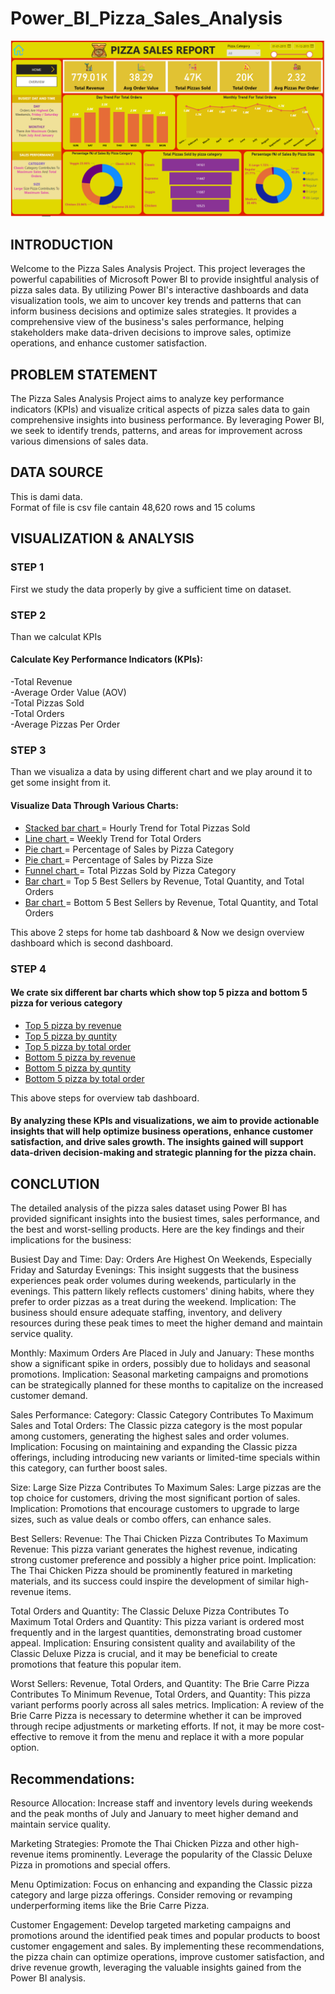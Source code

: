 # Power_BI_Pizza_Sales_Analysis

![](PIZZA_SALES_DASHBOARD.png)

## INTRODUCTION

Welcome to the Pizza Sales Analysis Project. 
This project leverages the powerful capabilities of Microsoft Power BI to provide insightful analysis of pizza sales data. By utilizing Power BI's interactive dashboards and data visualization tools, we aim to uncover key trends and patterns that can inform business decisions and optimize sales strategies. It provides a comprehensive view of the business's sales performance, helping stakeholders make data-driven decisions to improve sales, optimize operations, and enhance customer satisfaction.

## PROBLEM STATEMENT

The Pizza Sales Analysis Project aims to analyze key performance indicators (KPIs) and visualize critical aspects of pizza sales data to gain comprehensive insights into business performance. By leveraging Power BI, we seek to identify trends, patterns, and areas for improvement across various dimensions of sales data.

## DATA SOURCE
This is dami data. <br>
Format of file is csv file cantain 48,620 rows and 15 colums

## VISUALIZATION & ANALYSIS 

### STEP 1

First we study the data properly by give a sufficient time on dataset.

### STEP 2

Than we calculat KPIs 

#### Calculate Key Performance Indicators (KPIs):

-Total Revenue <br>
-Average Order Value (AOV) <br>
-Total Pizzas Sold <br>
-Total Orders <br>
-Average Pizzas Per Order <br>

### STEP 3

Than we visualiza a data by using different chart and we play around it to get some insight from it.

#### Visualize Data Through Various Charts:

- <u> Stacked bar chart </u> = Hourly Trend for Total Pizzas Sold <br>
- <u> Line chart </u> = Weekly Trend for Total Orders <br>
- <u> Pie chart </u> = Percentage of Sales by Pizza Category <br>
- <u> Pie chart </u> = Percentage of Sales by Pizza Size <br>
- <u> Funnel chart </u> = Total Pizzas Sold by Pizza Category <br>
- <u> Bar chart </u> = Top 5 Best Sellers by Revenue, Total Quantity, and Total Orders <br>
- <u> Bar chart </u> = Bottom 5 Best Sellers by Revenue, Total Quantity, and Total Orders <br>

This above 2 steps for home tab dashboard & Now we design overview dashboard which is second dashboard.

### STEP 4

#### We crate six different bar charts which show top 5 pizza and bottom 5 pizza for verious category

- <u> Top 5 pizza by revenue </u>  <br>
- <u> Top 5 pizza by quntity </u>  <br>
- <u> Top 5 pizza by total order </u>  <br>
- <u> Bottom 5 pizza by revenue </u>  <br>
- <u> Bottom 5 pizza by quntity </u>  <br>
- <u> Bottom 5 pizza by total order </u>  <br>

This above steps for overview tab dashboard.

#### By analyzing these KPIs and visualizations, we aim to provide actionable insights that will help optimize business operations, enhance customer satisfaction, and drive sales growth. The insights gained will support data-driven decision-making and strategic planning for the pizza chain.

## CONCLUTION

The detailed analysis of the pizza sales dataset using Power BI has provided significant insights into the busiest times, sales performance, and the best and worst-selling products. Here are the key findings and their implications for the business:

Busiest Day and Time:
Day:
Orders Are Highest On Weekends, Especially Friday and Saturday Evenings: This insight suggests that the business experiences peak order volumes during weekends, particularly in the evenings. This pattern likely reflects customers' dining habits, where they prefer to order pizzas as a treat during the weekend.
Implication: The business should ensure adequate staffing, inventory, and delivery resources during these peak times to meet the higher demand and maintain service quality.

Monthly:
Maximum Orders Are Placed in July and January: These months show a significant spike in orders, possibly due to holidays and seasonal promotions.
Implication: Seasonal marketing campaigns and promotions can be strategically planned for these months to capitalize on the increased customer demand.

Sales Performance:
Category:
Classic Category Contributes To Maximum Sales and Total Orders: The Classic pizza category is the most popular among customers, generating the highest sales and order volumes.
Implication: Focusing on maintaining and expanding the Classic pizza offerings, including introducing new variants or limited-time specials within this category, can further boost sales.

Size:
Large Size Pizza Contributes To Maximum Sales: Large pizzas are the top choice for customers, driving the most significant portion of sales.
Implication: Promotions that encourage customers to upgrade to large sizes, such as value deals or combo offers, can enhance sales.

Best Sellers:
Revenue:
The Thai Chicken Pizza Contributes To Maximum Revenue: This pizza variant generates the highest revenue, indicating strong customer preference and possibly a higher price point.
Implication: The Thai Chicken Pizza should be prominently featured in marketing materials, and its success could inspire the development of similar high-revenue items.

Total Orders and Quantity:
The Classic Deluxe Pizza Contributes To Maximum Total Orders and Quantity: This pizza variant is ordered most frequently and in the largest quantities, demonstrating broad customer appeal.
Implication: Ensuring consistent quality and availability of the Classic Deluxe Pizza is crucial, and it may be beneficial to create promotions that feature this popular item.

Worst Sellers:
Revenue, Total Orders, and Quantity:
The Brie Carre Pizza Contributes To Minimum Revenue, Total Orders, and Quantity: This pizza variant performs poorly across all sales metrics.
Implication: A review of the Brie Carre Pizza is necessary to determine whether it can be improved through recipe adjustments or marketing efforts. If not, it may be more cost-effective to remove it from the menu and replace it with a more popular option.


## Recommendations:

Resource Allocation:
Increase staff and inventory levels during weekends and the peak months of July and January to meet higher demand and maintain service quality.

Marketing Strategies:
Promote the Thai Chicken Pizza and other high-revenue items prominently.
Leverage the popularity of the Classic Deluxe Pizza in promotions and special offers.

Menu Optimization:
Focus on enhancing and expanding the Classic pizza category and large pizza offerings.
Consider removing or revamping underperforming items like the Brie Carre Pizza.

Customer Engagement:
Develop targeted marketing campaigns and promotions around the identified peak times and popular products to boost customer engagement and sales.
By implementing these recommendations, the pizza chain can optimize operations, improve customer satisfaction, and drive revenue growth, leveraging the valuable insights gained from the Power BI analysis.






